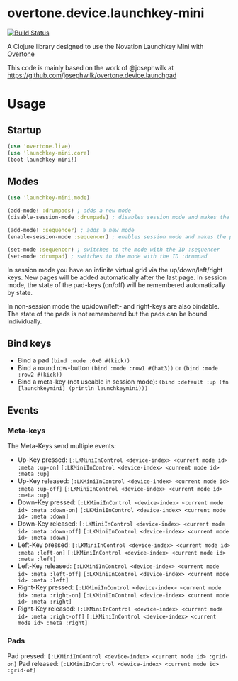 # overtone.device.launchkey-mini

[![Build Status](https://travis-ci.org/magicmonty/overtone.device.launchkey-mini.svg?branch=master)](https://travis-ci.org/magicmonty/overtone.device.launchkey-mini)

A Clojure library designed to use the Novation Launchkey Mini with [Overtone](http://overtone.github.io)

This code is mainly based on the work of @josephwilk at https://github.com/josephwilk/overtone.device.launchpad


# Usage

## Startup

```clojure
(use 'overtone.live)
(use 'launchkey-mini.core)
(boot-launchkey-mini!)
```

## Modes
```clojure
(use 'launchkey-mini.mode)

(add-mode! :drumpads) ; adds a new mode
(disable-session-mode :drumpads) ; disables session mode and makes the pads bindable

(add-mode! :sequencer) ; adds a new mode
(enable-session-mode :sequencer) ; enables session mode and makes the pads pageable

(set-mode :sequencer) ; switches to the mode with the ID :sequencer
(set-mode :drumpad) ; switches to the mode with the ID :drumpad
```

In session mode you have an infinite virtual grid via the up/down/left/right keys.
New pages will be added automatically after the last page. In session mode,
the state of the pad-keys (on/off) will be remembered automatically by state.

In non-session mode the up/down/left- and right-keys are also bindable.
The state of the pads is not remembered but the pads can be bound individually.

## Bind keys

* Bind a pad `(bind :mode :0x0 #(kick))`
* Bind a round row-button `(bind :mode :row1 #(hat3))` or `(bind :mode :row2 #(kick))`
* Bind a meta-key (not useable in session mode): `(bind :default :up (fn [launchkeymini] (println launchkeymini)))`

## Events

### Meta-keys

The Meta-Keys send multiple events:

* Up-Key pressed:
  `[:LKMiniInControl <device-index> <current mode id> :meta :up-on]`
  `[:LKMiniInControl <device-index> <current mode id> :meta :up]`
* Up-Key released:
  `[:LKMiniInControl <device-index> <current mode id> :meta :up-off]`
  `[:LKMiniInControl <device-index> <current mode id> :meta :up]`
* Down-Key pressed:
  `[:LKMiniInControl <device-index> <current mode id> :meta :down-on]`
  `[:LKMiniInControl <device-index> <current mode id> :meta :down]`
* Down-Key released:
  `[:LKMiniInControl <device-index> <current mode id> :meta :down-off]`
  `[:LKMiniInControl <device-index> <current mode id> :meta :down]`
* Left-Key pressed:
  `[:LKMiniInControl <device-index> <current mode id> :meta :left-on]`
  `[:LKMiniInControl <device-index> <current mode id> :meta :left]`
* Left-Key released:
  `[:LKMiniInControl <device-index> <current mode id> :meta :left-off]`
  `[:LKMiniInControl <device-index> <current mode id> :meta :left]`
* Right-Key pressed:
  `[:LKMiniInControl <device-index> <current mode id> :meta :right-on]`
  `[:LKMiniInControl <device-index> <current mode id> :meta :right]`
* Right-Key released:
  `[:LKMiniInControl <device-index> <current mode id> :meta :right-off]`
  `[:LKMiniInControl <device-index> <current mode id> :meta :right]`

### Pads

Pad pressed: `[:LKMiniInControl <device-index> <current mode id> :grid-on]`
Pad released: `[:LKMiniInControl <device-index> <current mode id> :grid-of]`
